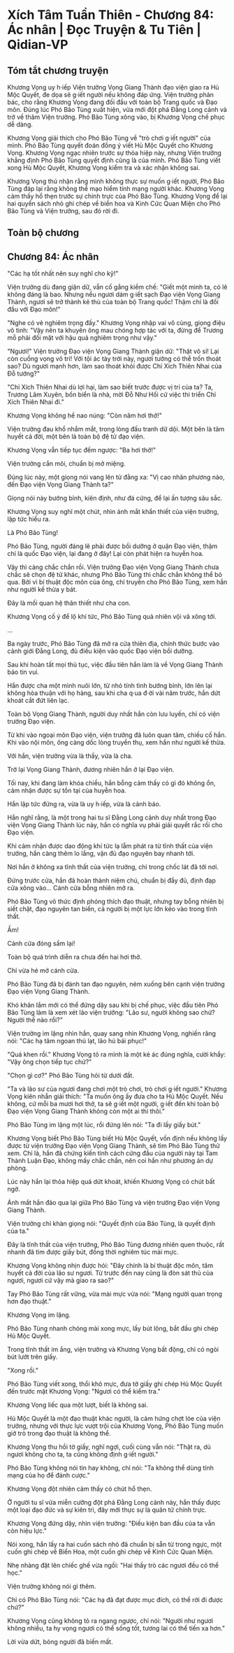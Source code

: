 # Xích Tâm Tuần Thiên - Chương 84: Ác nhân | Đọc Truyện & Tu Tiên | Qidian-VP



## Tóm tắt chương truyện

Khương Vọng uy h·iếp Viện trưởng Vọng Giang Thành đạo viện giao ra Hủ Mộc Quyết, đe dọa sẽ g·iết người nếu không đáp ứng. Viện trưởng phản bác, cho rằng Khương Vọng đang đối đầu với toàn bộ Trang quốc và Đạo môn. Đúng lúc Phó Bão Tùng xuất hiện, vừa mới đột phá Đằng Long cảnh và trở về thăm Viện trưởng. Phó Bão Tùng xông vào, bị Khương Vọng chế phục dễ dàng.

Khương Vọng giải thích cho Phó Bão Tùng về "trò chơi g·iết người" của mình. Phó Bão Tùng quyết đoán đồng ý viết Hủ Mộc Quyết cho Khương Vọng. Khương Vọng ngạc nhiên trước sự thỏa hiệp này, nhưng Viện trưởng khẳng định Phó Bão Tùng quyết định cũng là của mình. Phó Bão Tùng viết xong Hủ Mộc Quyết, Khương Vọng kiểm tra và xác nhận không sai.

Khương Vọng thú nhận rằng mình không thực sự muốn g·iết người, Phó Bão Tùng đáp lại rằng không thể mạo hiểm tính mạng người khác. Khương Vọng cảm thấy hổ thẹn trước sự chính trực của Phó Bão Tùng. Khương Vọng để lại hai quyển sách nhỏ ghi chép về biển hoa và Kinh Cức Quan Miện cho Phó Bão Tùng và Viện trưởng, sau đó rời đi.


## Toàn bộ chương

## Chương 84: Ác nhân

"Các hạ tốt nhất nên suy nghĩ cho kỹ!"

Viện trưởng dù đang giận dữ, vẫn cố gắng kiềm chế: "Giết một mình ta, có lẽ không đáng là bao. Nhưng nếu ngươi dám g·iết sạch Đạo viện Vọng Giang Thành, ngươi sẽ trở thành kẻ thù của toàn bộ Trang quốc! Thậm chí là đối đầu với Đạo môn!"

"Nghe có vẻ nghiêm trọng đấy." Khương Vọng nhập vai vô cùng, giọng điệu vô tình: "Vậy nên ta khuyên ông mau chóng hợp tác với ta, đừng để Trương mỗ phải đối mặt với hậu quả nghiêm trọng như vậy."

"Ngươi!" Viện trưởng Đạo viện Vọng Giang Thành giận dữ: "Thật vô sỉ! Lại còn cuồng vọng vô tri! Với tội ác tày trời này, ngươi tưởng có thể trốn thoát sao? Dù ngươi mạnh hơn, làm sao thoát khỏi được Chỉ Xích Thiên Nhai của Đỗ tướng?"

"Chỉ Xích Thiên Nhai dù lợi hại, làm sao biết trước được vị trí của ta? Ta, Trương Lâm Xuyên, bốn biển là nhà, mời Đỗ Như Hối cứ việc thi triển Chỉ Xích Thiên Nhai đi."

Khương Vọng không hề nao núng: "Còn năm hơi thở!"

Viện trưởng đau khổ nhắm mắt, trong lòng đấu tranh dữ dội. Một bên là tâm huyết cả đời, một bên là toàn bộ đệ tử đạo viện.

Khương Vọng vẫn tiếp tục đếm ngược: "Ba hơi thở!"

Viện trưởng cắn môi, chuẩn bị mở miệng.

Đúng lúc này, một giọng nói vang lên từ đằng xa: "Vị cao nhân phương nào, đến Đạo viện Vọng Giang Thành ta?"

Giọng nói này bướng bỉnh, kiên định, như đá cứng, để lại ấn tượng sâu sắc.

Khương Vọng suy nghĩ một chút, nhìn ánh mắt khẩn thiết của viện trưởng, lập tức hiểu ra.

Là Phó Bão Tùng!

Phó Bão Tùng, người đáng lẽ phải được bồi dưỡng ở quận Đạo viện, thậm chí là quốc Đạo viện, lại đang ở đây! Lại còn phát hiện ra huyễn hoa.

Vậy thì càng chắc chắn rồi. Viện trưởng Đạo viện Vọng Giang Thành chưa chắc sẽ chọn đệ tử khác, nhưng Phó Bão Tùng thì chắc chắn không thể bỏ qua. Bởi vì bí thuật độc môn của ông, chỉ truyền cho Phó Bão Tùng, xem hắn như người kế thừa y bát.

Đây là mối quan hệ thân thiết như cha con.

Khương Vọng cố ý để lộ khí tức, Phó Bão Tùng quả nhiên vội vã xông tới.

...

Ba ngày trước, Phó Bão Tùng đã mở ra cửa thiên địa, chính thức bước vào cảnh giới Đằng Long, đủ điều kiện vào quốc Đạo viện bồi dưỡng.

Sau khi hoàn tất mọi thủ tục, việc đầu tiên hắn làm là về Vọng Giang Thành báo tin vui.

Hắn được cha một mình nuôi lớn, từ nhỏ tính tình bướng bỉnh, lớn lên lại không hòa thuận với họ hàng, sau khi cha q·ua đ·ời vài năm trước, hắn dứt khoát cắt đứt liên lạc.

Toàn bộ Vọng Giang Thành, người duy nhất hắn còn lưu luyến, chỉ có viện trưởng Đạo viện.

Từ khi vào ngoại môn Đạo viện, viện trưởng đã luôn quan tâm, chiếu cố hắn. Khi vào nội môn, ông càng dốc lòng truyền thụ, xem hắn như người kế thừa.

Với hắn, viện trưởng vừa là thầy, vừa là cha.

Trở lại Vọng Giang Thành, đương nhiên hắn ở lại Đạo viện.

Tối nay, khi đang làm khóa chiều, hắn bỗng cảm thấy có gì đó không ổn, cảm nhận được sự tồn tại của huyễn hoa.

Hắn lập tức đứng ra, vừa là uy h·iếp, vừa là cảnh báo.

Hắn nghĩ rằng, là một trong hai tu sĩ Đằng Long cảnh duy nhất trong Đạo viện Vọng Giang Thành lúc này, hắn có nghĩa vụ phải giải quyết rắc rối cho Đạo viện.

Khi cảm nhận được dao động khí tức lạ lẫm phát ra từ tĩnh thất của viện trưởng, hắn càng thêm lo lắng, vận đủ đạo nguyên bay nhanh tới.

Nơi hắn ở không xa tĩnh thất của viện trưởng, chỉ trong chốc lát đã tới nơi.

Đứng trước cửa, hắn đã hoàn thành niệm chú, chuẩn bị đầy đủ, định đạp cửa xông vào... Cánh cửa bỗng nhiên mở ra.

Phó Bão Tùng vô thức định phóng thích đạo thuật, nhưng tay bỗng nhiên bị siết chặt, đạo nguyên tan biến, cả người bị một lực lớn kéo vào trong tĩnh thất.

Ầm!

Cánh cửa đóng sầm lại!

Toàn bộ quá trình diễn ra chưa đến hai hơi thở.

Chỉ vừa hé mở cánh cửa.

Phó Bão Tùng đã bị đánh tan đạo nguyên, ném xuống bên cạnh viện trưởng Đạo viện Vọng Giang Thành.

Khó khăn lắm mới có thể đứng dậy sau khi bị chế phục, việc đầu tiên Phó Bão Tùng làm là xem xét lão viện trưởng: "Lão sư, người không sao chứ? Người thế nào rồi?"

Viện trưởng im lặng nhìn hắn, quay sang nhìn Khương Vọng, nghiến răng nói: "Các hạ tâm ngoan thủ lạt, lão hủ bái phục!"

"Quá khen rồi." Khương Vọng tỏ ra mình là một kẻ ác đúng nghĩa, cười khẩy: "Vậy ông chọn tiếp tục chứ?"

"Chọn gì cơ?" Phó Bão Tùng hỏi từ dưới đất.

"Ta và lão sư của ngươi đang chơi một trò chơi, trò chơi g·iết người." Khương Vọng kiên nhẫn giải thích: "Ta muốn ông ấy đưa cho ta Hủ Mộc Quyết. Nếu không, cứ mỗi ba mươi hơi thở, ta sẽ g·iết một người, g·iết đến khi toàn bộ Đạo viện Vọng Giang Thành không còn một ai thì thôi."

Phó Bão Tùng im lặng một lúc, rồi đứng lên nói: "Ta đi lấy giấy bút."

Khương Vọng biết Phó Bão Tùng biết Hủ Mộc Quyết, vốn định nếu không lấy được từ viện trưởng Đạo viện Vọng Giang Thành, sẽ tìm Phó Bão Tùng thử xem. Chỉ là, hắn đã chứng kiến tính cách cứng đầu của người này tại Tam Thành Luận Đạo, không mấy chắc chắn, nên coi hắn như phương án dự phòng.

Lúc này hắn lại thỏa hiệp quá dứt khoát, khiến Khương Vọng có chút bất ngờ.

Ánh mắt hắn đảo qua lại giữa Phó Bão Tùng và viện trưởng Đạo viện Vọng Giang Thành.

Viện trưởng chỉ khàn giọng nói: "Quyết định của Bão Tùng, là quyết định của ta."

Đây là tĩnh thất của viện trưởng, Phó Bão Tùng đương nhiên quen thuộc, rất nhanh đã tìm được giấy bút, đồng thời nghiêm túc mài mực.

Khương Vọng không nhịn được hỏi: "Đây chính là bí thuật độc môn, tâm huyết cả đời của lão sư ngươi. Từ trước đến nay cũng là đòn sát thủ của ngươi, ngươi cứ vậy mà giao ra sao?"

Tay Phó Bão Tùng rất vững, vừa mài mực vừa nói: "Mạng người quan trọng hơn đạo thuật."

Khương Vọng im lặng.

Phó Bão Tùng nhanh chóng mài xong mực, lấy bút lông, bắt đầu ghi chép Hủ Mộc Quyết.

Trong tĩnh thất im ắng, viện trưởng và Khương Vọng bất động, chỉ có ngòi bút lướt trên giấy.

"Xong rồi."

Phó Bão Tùng viết xong, thổi khô mực, đưa tờ giấy ghi chép Hủ Mộc Quyết đến trước mặt Khương Vọng: "Ngươi có thể kiểm tra."

Khương Vọng liếc qua một lượt, biết là không sai.

Hủ Mộc Quyết là một đạo thuật khác người, là cảm hứng chợt lóe của viện trưởng, nhưng với thực lực vượt trội của Khương Vọng, Phó Bão Tùng muốn giở trò trong đạo thuật là không thể.

Khương Vọng thu hồi tờ giấy, nghĩ ngợi, cuối cùng vẫn nói: "Thật ra, dù ngươi không cho ta, ta cũng không định g·iết người."

Phó Bão Tùng không nói tin hay không, chỉ nói: "Ta không thể dùng tính mạng của họ để đánh cược."

Khương Vọng đột nhiên cảm thấy có chút hổ thẹn.

Ở người tu sĩ vừa miễn cưỡng đột phá Đằng Long cảnh này, hắn thấy được một loại đạo đức và sự kiên trì, đây mới thực sự là quân tử chính trực.

Khương Vọng đứng dậy, nhìn viện trưởng: "Điều kiện ban đầu của ta vẫn còn hiệu lực."

Nói xong, hắn lấy ra hai cuốn sách nhỏ đã chuẩn bị sẵn từ trong ngực, một cuốn ghi chép về Biển Hoa, một cuốn ghi chép về Kinh Cức Quan Miện.

Nhẹ nhàng đặt lên chiếc ghế vừa ngồi: "Hai thầy trò các ngươi đều có thể học."

Viện trưởng không nói gì thêm.

Chỉ có Phó Bão Tùng nói: "Các hạ đã đạt được mục đích, có thể rời đi được chứ?"

Khương Vọng cũng không tỏ ra ngang ngược, chỉ nói: "Người như ngươi không nhiều, ta hy vọng ngươi có thể sống tốt, tương lai có thể tiến xa hơn."

Lời vừa dứt, bóng người đã biến mất.